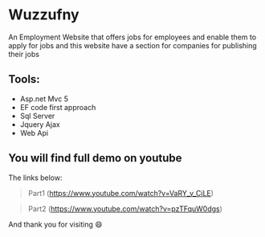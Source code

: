 # Wuzzufny
An Employment Website that offers jobs for employees and enable them to apply for jobs and this website have a section for companies for publishing their jobs 

## Tools:
- Asp.net Mvc 5
- EF code first approach
- Sql Server
- Jquery Ajax
- Web Api 

## You will find full demo on youtube 
The links below:
> Part1 (https://www.youtube.com/watch?v=VaRY_v_CiLE)

> Part2 (https://www.youtube.com/watch?v=pzTFquW0dgs)

And thank you for visiting :smile:
